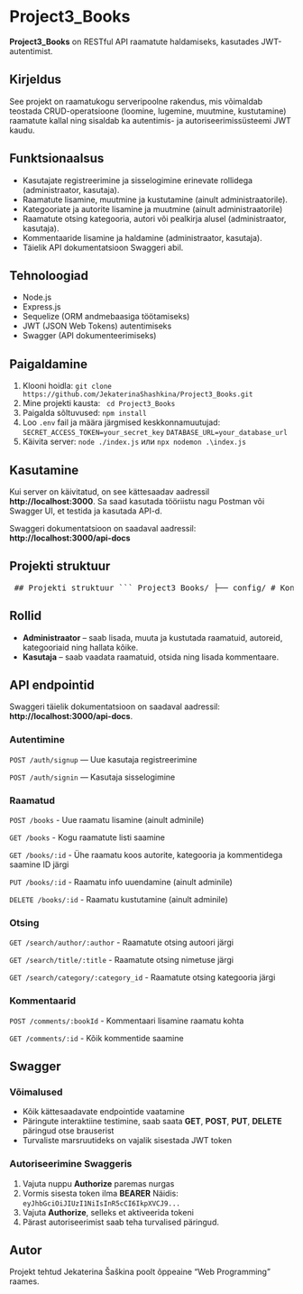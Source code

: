 # Project3_Books

**Project3_Books** on RESTful API raamatute haldamiseks, kasutades JWT-autentimist.

## Kirjeldus
See projekt on raamatukogu serveripoolne rakendus, mis võimaldab teostada CRUD-operatsioone (loomine, lugemine, muutmine, kustutamine) raamatute kallal ning sisaldab ka autentimis- ja autoriseerimissüsteemi JWT kaudu.

## Funktsionaalsus
- Kasutajate registreerimine ja sisselogimine erinevate rollidega (administraator, kasutaja).
- Raamatute lisamine, muutmine ja kustutamine (ainult administraatorile).
- Kategooriate ja autorite lisamine ja muutmine (ainult administraatorile)
- Raamatute otsing kategooria, autori või pealkirja alusel (administraator, kasutaja). 
- Kommentaaride lisamine ja haldamine (administraator, kasutaja).
- Täielik API dokumentatsioon Swaggeri abil.

## Tehnoloogiad
- Node.js
- Express.js
- Sequelize (ORM andmebaasiga töötamiseks)
- JWT (JSON Web Tokens) autentimiseks
- Swagger (API dokumenteerimiseks)

## Paigaldamine
1. Klooni hoidla: `git clone https://github.com/JekaterinaShashkina/Project3_Books.git`
2. Mine projekti kausta: ` cd Project3_Books`
3. Paigalda sõltuvused: `npm install`
4. Loo `.env` fail ja määra järgmised keskkonnamuutujad:
`SECRET_ACCESS_TOKEN=your_secret_key`
`DATABASE_URL=your_database_url`
5. Käivita server: `node ./index.js` или `npx nodemon .\index.js `

## Kasutamine
Kui server on käivitatud, on see kättesaadav aadressil  **http://localhost:3000**. Sa saad kasutada tööriistu nagu Postman või Swagger UI, et testida ja kasutada API-d.

Swaggeri dokumentatsioon on saadaval aadressil: **http://localhost:3000/api-docs**

## Projekti struktuur

<pre> ## Projekti struktuur ``` Project3_Books/ ├── config/ # Konfiguratsioonifailid ├── controllers/ # Päringute kontrollijad ├── middleware/ # Autentimise ja autoriseerimise vahevara ├── models/ # Sequelize mudelid ├── routes/ # Marsruutide määratlused ├── swagger/ # Swaggeri konfiguratsioon ├── index.js # Peamine rakenduse käivitusfail ├── package.json # Sõltuvused ja skriptid └── .gitignore # Failide välistamine Gitist ``` </pre>

## Rollid

- **Administraator** – saab lisada, muuta ja kustutada raamatuid, autoreid, kategooriaid ning hallata kõike.
- **Kasutaja** – saab vaadata raamatuid, otsida ning lisada kommentaare.

## API endpointid
Swaggeri täielik dokumentatsioon on saadaval aadressil: **http://localhost:3000/api-docs**.
### Autentimine
`POST /auth/signup` — Uue kasutaja registreerimine

`POST /auth/signin` — Kasutaja sisselogimine

### Raamatud
`POST /books` - Uue raamatu lisamine (ainult adminile)

`GET /books` - Kogu raamatute listi saamine

`GET /books/:id` - Ühe raamatu koos autorite, kategooria ja kommentidega saamine ID järgi 

`PUT /books/:id` - Raamatu info uuendamine (ainult adminile)

`DELETE /books/:id` - Raamatu kustutamine (ainult adminile)

### Otsing
`GET /search/author/:author` - Raamatute otsing autoori järgi

`GET /search/title/:title` - Raamatute otsing nimetuse järgi

`GET /search/category/:category_id` - Raamatute otsing kategooria järgi

### Kommentaarid
`POST /comments/:bookId` - Kommentaari lisamine raamatu kohta

`GET /comments/:id` - Kõik kommentide saamine

## Swagger
### Võimalused
- Kõik kättesaadavate endpointide vaatamine
- Päringute interaktiine testimine, saab saata **GET**, **POST**, **PUT**, **DELETE** päringud otse brauserist
- Turvaliste marsruutideks on vajalik sisestada JWT token

### Autoriseerimine Swaggeris
1. Vajuta nuppu **Authorize** paremas nurgas
2. Vormis sisesta token ilma **BEARER** 
Näidis: `eyJhbGciOiJIUzI1NiIsInR5cCI6IkpXVCJ9...`
3. Vajuta **Authorize**, selleks et aktiveerida tokeni
4. Pärast autoriseerimist saab teha turvalised päringud.

## Autor
Projekt tehtud Jekaterina Šaškina poolt õppeaine “Web Programming” raames.

